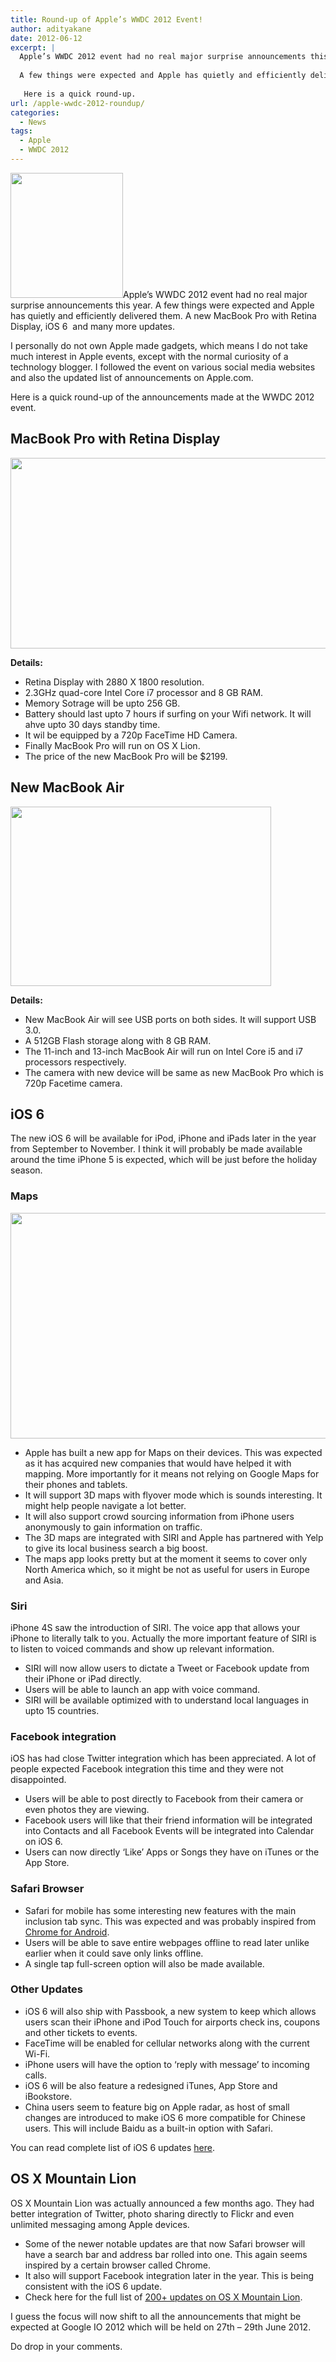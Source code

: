 ```yaml
---
title: Round-up of Apple’s WWDC 2012 Event!
author: adityakane
date: 2012-06-12
excerpt: |
  Apple’s WWDC 2012 event had no real major surprise announcements this year. 
  
  A few things were expected and Apple has quietly and efficiently delivered them. A new MacBook Pro with Retina Display, iOS 6  and many more updates.
  
   Here is a quick round-up.
url: /apple-wwdc-2012-roundup/
categories:
  - News
tags:
  - Apple
  - WWDC 2012
---
```

[<img class="alignright  wp-image-14564" title="apple-logo" src="http://cdn.devilsworkshop.org/files/2009/09/apple-logo.jpg" alt="" width="180" height="200" />][1]Apple&#8217;s WWDC 2012 event had no real major surprise announcements this year. A few things were expected and Apple has quietly and efficiently delivered them. A new MacBook Pro with Retina Display, iOS 6  and many more updates.

I personally do not own Apple made gadgets, which means I do not take much interest in Apple events, except with the normal curiosity of a technology blogger. I followed the event on various social media websites and also the updated list of announcements on Apple.com.

Here is a quick round-up of the announcements made at the WWDC 2012 event.

## MacBook Pro with Retina Display

[<img class="alignnone size-full wp-image-58662" title="Macbook Pro Retina Display" src="http://cdn.devilsworkshop.org/files/2012/06/Macbook_pro_new.png" alt="" width="550" height="305" />][2]

**Details:**

  * Retina Display with 2880 X 1800 resolution.
  * 2.3GHz quad-core Intel Core i7 processor and 8 GB RAM.
  * Memory Sotrage will be upto 256 GB.
  * Battery should last upto 7 hours if surfing on your Wifi network. It will ahve upto 30 days standby time.
  * It wil be equipped by a 720p FaceTime HD Camera.
  * Finally MacBook Pro will run on OS X Lion.
  * The price of the new MacBook Pro will be $2199.

<div>
  <h2>
    New MacBook Air
  </h2>
  
  <p>
    <a href="http://cdn.devilsworkshop.org/files/2012/06/Macbook_air_new.png"><img class="alignnone size-full wp-image-58665" title="Macbook_air_new" src="http://cdn.devilsworkshop.org/files/2012/06/Macbook_air_new.png" alt="" width="417" height="287" /></a>
  </p>
  
  <p>
    <strong>Details:</strong>
  </p>
  
  <ul>
    <li>
      New MacBook Air will see USB ports on both sides. It will support USB 3.0.
    </li>
    <li>
      A 512GB Flash storage along with 8 GB RAM.
    </li>
    <li>
      The 11-inch and 13-inch MacBook Air will run on Intel Core i5 and i7 processors respectively.
    </li>
    <li>
      The camera with new device will be same as new MacBook Pro which is 720p Facetime camera.
    </li>
  </ul>
</div>

## iOS 6

The new iOS 6 will be available for iPod, iPhone and iPads later in the year from September to November. I think it will probably be made available around the time iPhone 5 is expected, which will be just before the holiday season.

### Maps

[<img class="alignnone size-full wp-image-58664" title="iOS_Map_Flyover" src="http://cdn.devilsworkshop.org/files/2012/06/iOS_Map_Flyover.png" alt="" width="550" height="361" />][3]

  * Apple has built a new app for Maps on their devices. This was expected as it has acquired new companies that would have helped it with mapping. More importantly for it means not relying on Google Maps for their phones and tablets.
  * It will support 3D maps with flyover mode which is sounds interesting. It might help people navigate a lot better.
  * It will also support crowd sourcing information from iPhone users anonymously to gain information on traffic.
  * The 3D maps are integrated with SIRI and Apple has partnered with Yelp to give its local business search a big boost.
  * The maps app looks pretty but at the moment it seems to cover only North America which, so it might be not as useful for users in Europe and Asia.

### Siri

iPhone 4S saw the introduction of SIRI. The voice app that allows your iPhone to literally talk to you. Actually the more important feature of SIRI is to listen to voiced commands and show up relevant information.

  * SIRI will now allow users to dictate a Tweet or Facebook update from their iPhone or iPad directly.
  * Users will be able to launch an app with voice command.
  * SIRI will be available optimized with to understand local languages in upto 15 countries.

### Facebook integration

iOS has had close Twitter integration which has been appreciated. A lot of people expected Facebook integration this time and they were not disappointed.

  * Users will be able to post directly to Facebook from their camera or even photos they are viewing.
  * Facebook users will like that their friend information will be integrated into Contacts and all Facebook Events will be integrated into Calendar on iOS 6.
  * Users can now directly &#8216;Like&#8217; Apps or Songs they have on iTunes or the App Store.

### Safari Browser

  * Safari for mobile has some interesting new features with the main inclusion tab sync. This was expected and was probably inspired from [Chrome for Android][4].
  * Users will be able to save entire webpages offline to read later unlike earlier when it could save only links offline.
  * A single tap full-screen option will also be made available.

### Other Updates

  * iOS 6 will also ship with Passbook, a new system to keep which allows users scan their iPhone and iPod Touch for airports check ins, coupons and other tickets to events.
  * FaceTime will be enabled for cellular networks along with the current Wi-Fi.
  * iPhone users will have the option to &#8216;reply with message&#8217; to incoming calls.
  * iOS 6 will be also feature a redesigned iTunes, App Store and iBookstore.
  * China users seem to feature big on Apple radar, as host of small changes are introduced to make iOS 6 more compatible for Chinese users. This will include Baidu as a built-in option with Safari.

You can read complete list of iOS 6 updates <a href="http://www.apple.com/ios/ios6/" onclick="_gaq.push(['_trackEvent', 'outbound-article', 'http://www.apple.com/ios/ios6/', 'here']);" >here</a>.

## OS X Mountain Lion

OS X Mountain Lion was actually announced a few months ago. They had better integration of Twitter, photo sharing directly to Flickr and even unlimited messaging among Apple devices.

  * Some of the newer notable updates are that now Safari browser will have a search bar and address bar rolled into one. This again seems inspired by a certain browser called Chrome.
  * It also will support Facebook integration later in the year. This is being consistent with the iOS 6 update.
  * Check here for the full list of <a href="http://www.apple.com/osx/whats-new/features.html" onclick="_gaq.push(['_trackEvent', 'outbound-article', 'http://www.apple.com/osx/whats-new/features.html', '200+ updates on OS X Mountain Lion']);" >200+ updates on OS X Mountain Lion</a>.

I guess the focus will now shift to all the announcements that might be expected at Google IO 2012 which will be held on 27th &#8211; 29th June 2012.

Do drop in your comments.

 [1]: http://cdn.devilsworkshop.org/files/2009/09/apple-logo.jpg
 [2]: http://cdn.devilsworkshop.org/files/2012/06/Macbook_pro_new.png
 [3]: http://cdn.devilsworkshop.org/files/2012/06/iOS_Map_Flyover.png
 [4]: http://devilsworkshop.org/enable-sync-open-tabs-chrome-browser/
